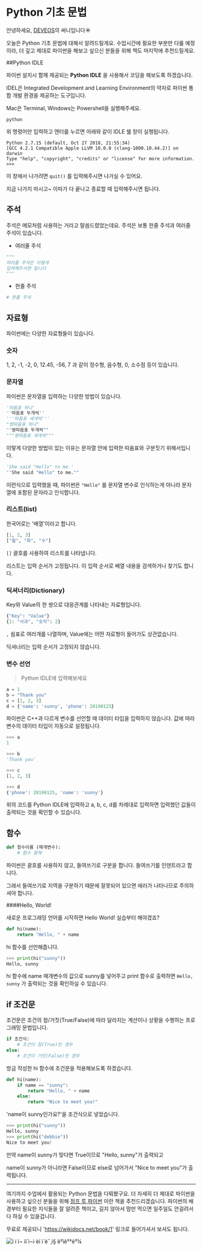 # Python 기초 문법 

안녕하세요, [DEVEOS](https://deveos.org/)의 써니입니다☀️



오늘은 Python 기초 문법에 대해서 알려드릴게요. 수업시간에 필요한 부분만 다룰 예정이라, 더 깊고 제대로 파이썬을 해보고 싶으신 분들을 위해 책도 마지막에 추천드릴게요.





##Python IDLE

파이썬 설치시 함께 제공되는 **Python IDLE** 을 사용해서 코딩을 해보도록 하겠습니다.

IDEL은 Integrated Development and Learning Environment의 약자로 파이썬 통합 개발 환경을 제공하는 도구입니다.



Mac은 Terminal, Windows는 Powershell을 실행해주세요.

```shell
python
```

위 명령어만 입력하고 엔터를 누르면 아래와 같이 IDLE 쉘 창이 실행됩니다.

```shell
Python 2.7.15 (default, Oct 27 2018, 21:55:34) 
[GCC 4.2.1 Compatible Apple LLVM 10.0.0 (clang-1000.10.44.2)] on darwin
Type "help", "copyright", "credits" or "license" for more information.
>>> 
```



이 창에서 나가려면 `quit()` 를 입력해주시면 나가실 수 있어요.

지금 나가지 마시고~ 이따가 다 끝나고 종료할 때 입력해주시면 됩니다.





## 주석

주석은 메모처럼 사용하는 거라고 말씀드렸었는데요. 주석은 보통 한줄 주석과 여러줄 주석이 있습니다.



- 여러줄 주석

```python
"""
여러줄 주석은 이렇게
입력해주시면 됩니다
"""
```



- 한줄 주석

```python
# 한줄 주석
```





## 자료형

파이썬에는 다양한 자료형들이 있습니다.



### 숫자

1, 2, -1, -2, 0, 12.45, -56, 7 과 같이 정수형, 음수형, 0, 소수점 등이 있습니다.



### 문자열

파이썬은 문자열을 입력하는 다양한 방법이 있습니다.



```python
'따옴표 하나'
''따옴표 두개씩''
'''따옴표 세개씩'''
"쌍따옴표 하나"
""쌍따옴표 두개씩""
"""쌍따옴표 세개씩"""
```

이렇게 다양한 방법이 있는 이유는 문자열 안에 입력한 따옴표와 구분짓기 위해서입니다.



```python
'She said "Hello" to me.'
""She said "Hello" to me.""
```

이런식으로 입력했을 때, 파이썬은 `"Hello"` 를 문자열 변수로 인식하는게 아니라 문자열에 포함된 문자라고 인식합니다.



### 리스트(list)

한국어로는 '배열'이라고 합니다.



```python
[1, 2, 3]
["월", "화", "수"]
```

`[]` 괄호를 사용하여 리스트를 나타냅니다.

리스트는 입력 순서가 고정됩니다. 이 입력 순서로 배열 내용을 검색하거나 찾기도 합니다.



### 딕셔너리(Dictionary)

Key와 Value의 한 쌍으로 대응관계를 나타내는 자료형입니다.



```python
{"Key": "Value"}
{1: "사과", "숫자": 2}
```

`,` 쉼표로 여러개를 나열하며, Value에는 어떤 자료형이 들어가도 상관없습니다.

딕셔너리는 입력 순서가 고정되지 않습니다.





### 변수 선언

> Python IDLE에 입력해보세요

```python
a = 1
b = "Thank you"
c = [1, 2, 3]
d = {'name': 'sunny', 'phone': 20190125}
```

파이썬은 C++과 다르게 변수를 선언할 때 데이터 타입을 입력하지 않습니다. 값에 따라 변수의 데이터 타입이 자동으로 설정됩니다.



```python
>>> a
1

>>> b
'Thank you'

>>> c
[1, 2, 3]

>>> d
{'phone': 20190125, 'name': 'sunny'}
```

위의 코드를 Python IDLE에 입력하고 a, b, c, d를 차례대로 입력하면 입력했던 값들이 출력되는 것을 확인할 수 있습니다.





## 함수

```python
def 함수이름 (매개변수):
    # 함수 몸체
```

파이썬은 괄호를 사용하지 않고, 들여쓰기로 구분을 합니다. 들여쓰기를 인덴트라고 합니다.

그래서 들여쓰기로 지역을 구분하기 때문에 잘못되어 있으면 에러가 나타나므로 주의하셔야 합니다.



####Hello, World!

새로운 프로그래밍 언어를 시작하면 Hello World! 실습부터 해야겠죠?



```python
def hi(name):
    return "Hello, " + name
```

hi 함수를 선언해줍니다.



```python
>>> print(hi("sunny"))
Hello, sunny
```

hi 함수에 name 매개변수의 값으로 sunny를 넣어주고 print 함수로 출력하면 `Hello, sunny` 가 출력되는 것을 확인하실 수 있습니다.





## if 조건문

조건문은 조건의 참/거짓(True/False)에 따라 달라지는 계산이나 상황을 수행하는 프로그래밍 문법입니다.

```python
if 조건식:
    # 조건이 참(True)인 경우
else:
    # 조건이 거짓(False)인 경우
```



방금 작성한 hi 함수에 조건문을 적용해보도록 하겠습니다.

```python
def hi(name):
    if name == "sunny":
        return "Hello, " + name
    else:
        return "Nice to meet you!"
```

'name이 sunny인가요?'을 조건식으로 넣었습니다.



```python
>>> print(hi("sunny"))
Hello, sunny
>>> print(hi("debbie"))
Nice to meet you!
```

만약 name이 sunny가 맞다면 True이므로 "Hello, sunny"가 출력되고

name이 sunny가 아니라면 False이므로 else로 넘어가서 "Nice to meet you"가 출력됩니다.





---

여기까지 수업에서 활용되는 Python 문법을 다뤄봤구요. 더 자세히 더 제대로 파이썬을 사용하고 싶으신 분들을 위해 [점프 투 파이썬](https://wikidocs.net/book/1) 이란 책을 추천드리겠습니다. 파이썬의 배경부터 필요한 지식들을 잘 알려준 책이고, 길지 않아서 맘만 먹으면 일주일도 안걸려서 다 하실 수 있을겁니다.

무료로 제공되니 'https://wikidocs.net/book/1' 링크로 들어가셔서 보셔도 됩니다.

 

![ì í í¬ íì´ì¬ì ëí ì´ë¯¸ì§ ê²ìê²°ê³¼](http://image.yes24.com/momo/TopCate1232/MidCate001/123103781.jpg)




